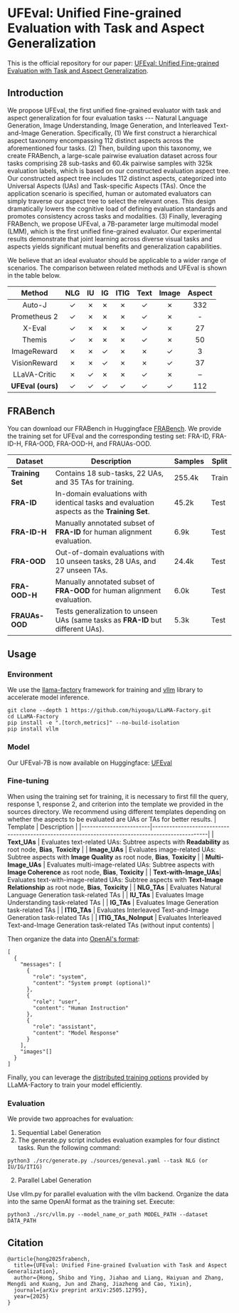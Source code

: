 
# UFEval: Unified Fine-grained Evaluation with Task and Aspect Generalization

This is the official repository for our paper: [UFEval: Unified Fine-grained Evaluation with Task and Aspect Generalization](https://arxiv.org/abs/2505.12795).

## Introduction

We propose UFEval, the first unified fine-grained evaluator with task and aspect generalization for four evaluation tasks --- Natural Language Generation, Image Understanding, Image Generation, and Interleaved Text-and-Image Generation. Specifically, (1) We first construct a hierarchical aspect taxonomy encompassing 112 distinct aspects across the aforementioned four tasks. (2) Then, building upon this taxonomy, we create FRABench, a large-scale pairwise evaluation dataset across four tasks comprising 28 sub-tasks and 60.4k pairwise samples with 325k evaluation labels, which is based on our constructed evaluation aspect tree. Our constructed aspect tree includes 112 distinct aspects, categorized into Universal Aspects (UAs) and Task-specific Aspects (TAs). Once the application scenario is specified, human or automated evaluators can simply traverse our aspect tree to select the relevant ones. This design dramatically lowers the cognitive load of defining evaluation standards and promotes consistency across tasks and modalities. (3) Finally, leveraging FRABench, we propose UFEval, a 7B-parameter large multimodal model (LMM), which is the first unified fine-grained evaluator. Our experimental results demonstrate that joint learning across diverse visual tasks and aspects yields significant mutual benefits and generalization capabilities. 

We believe that an ideal evaluator should be applicable to a wider range of scenarios. The comparison between related methods and UFEval is shown in the table below.


| Method           | NLG | IU | IG | ITIG | Text | Image | Aspect | 
|:----------------:|:---:|:--:|:--:|:----:|:----:|:-----:|:------:|
| Auto-J           | ✓   | ✗  | ✗  | ✗    | ✓    | ✗     | 332    | 
| Prometheus 2     | ✓   | ✗  | ✗  | ✗    | ✓    | ✗     | -      | 
| X-Eval           | ✓   | ✗  | ✗  | ✗    | ✓    | ✗     | 27     | 
| Themis           | ✓   | ✗  | ✗  | ✗    | ✓    | ✗     | 50     | 
| ImageReward      | ✗   | ✗  | ✓  | ✗    | ✗    | ✓     | 3      | 
| VisionReward     | ✗   | ✗  | ✓  | ✗    | ✗    | ✓     | 37     | 
| LLaVA-Critic     | ✗   | ✓  | ✗  | ✗    | ✓    | ✗     | –      | 
| **UFEval (ours)** | ✓  | ✓  | ✓  | ✓    | ✓    | ✓     | 112    | 

## FRABench
You can download our FRABench in Huggingface [FRABench](https://huggingface.co/datasets/SPUH/FRABench). We provide the training set for UFEval and the corresponding testing set: FRA-ID, FRA-ID-H, FRA-OOD, FRA-OOD-H, and FRAUAs-OOD.

| Dataset         | Description                                                                                  | Samples  | Split   |
|-----------------|----------------------------------------------------------------------------------------------|----------|---------|
| **Training Set** | Contains 18 sub-tasks, 22 UAs, and 35 TAs for training.  | 255.4k   | Train   |
| **FRA-ID**      | In-domain evaluations with identical tasks and evaluation aspects as the **Training Set**.           | 45.2k    | Test    |
| **FRA-ID-H**    | Manually annotated subset of **FRA-ID** for human alignment evaluation.                      | 6.9k     | Test    |
| **FRA-OOD**     | Out-of-domain evaluations with 10 unseen tasks, 28 UAs, and 27 unseen TAs.                      | 24.4k    | Test    |
| **FRA-OOD-H**   | Manually annotated subset of **FRA-OOD** for human alignment evaluation.                        | 6.0k     | Test    |
| **FRAUAs-OOD**  | Tests generalization to unseen UAs (same tasks as **FRA-ID** but different UAs). | 5.3k     | Test    |

## Usage

### Environment
We use the [llama-factory](https://github.com/hiyouga/LLaMA-Factory) framework for training and [vllm](https://github.com/vllm-project/vllm) library to accelerate model inference.

```
git clone --depth 1 https://github.com/hiyouga/LLaMA-Factory.git
cd LLaMA-Factory
pip install -e ".[torch,metrics]" --no-build-isolation
pip install vllm
```

### Model
Our UFEval-7B is now available on Huggingface: [UFEval](https://huggingface.co/SPUH/UFEval)

### Fine-tuning

When using the training set for training, it is necessary to first fill the query, response 1, response 2, and criterion into the template we provided in the sources directory. We recommend using different templates depending on whether the aspects to be evaluated are UAs or TAs for better results.
| Template               | Description                                                                                     |
|------------------------|-------------------------------------------------------------------------------------------------|
| **Text_UAs**           | Evaluates text-related UAs: Subtree aspects with **Readability** as root node, **Bias**, **Toxicity**       |
| **Image_UAs**          | Evaluates image-related UAs: Subtree aspects with **Image Quality** as root node, **Bias**, **Toxicity**      |
| **Multi-Image_UAs**    | Evaluates multi-image-related UAs: Subtree aspects with **Image Coherence** as root node, **Bias**, **Toxicity**   |
| **Text-with-Image_UAs**| Evaluates text-with-image-related UAs: Subtree aspects with **Text-Image Relationship** as root node, **Bias**, **Toxicity**   |
| **NLG_TAs**            | Evaluates Natural Language Generation task-related TAs                                          |
| **IU_TAs**             | Evaluates Image Understanding task-related TAs                                                  |
| **IG_TAs**             | Evaluates Image Generation task-related TAs                                                     |
| **ITIG_TAs**           | Evaluates Interleaved Text-and-Image Generation task-related TAs                                |
| **ITIG_TAs_NoInput**   | Evaluates Interleaved Text-and-Image Generation task-related TAs (without input contents)       |

Then organize the data into [OpenAI's format](https://llamafactory.readthedocs.io/en/latest/getting_started/data_preparation.html):
```
[
  {
    "messages": [
      {
        "role": "system",
        "content": "System prompt (optional)"
      },
      {
        "role": "user",
        "content": "Human Instruction"
      },
      {
        "role": "assistant",
        "content": "Model Response"
      }
    ],
    "images"[]
  }
]
```

Finally, you can leverage the [distributed training options](https://llamafactory.readthedocs.io/en/latest/advanced/distributed.html) provided by LLaMA-Factory to train your model efficiently.

### Evaluation

We provide two approaches for evaluation:

1. Sequential Label Generation
2. The generate.py script includes evaluation examples for four distinct tasks. Run the following command:
```
python3 ./src/generate.py ./sources/geneval.yaml --task NLG (or IU/IG/ITIG)
```

2. Parallel Label Generation 

Use vllm.py for parallel evaluation with the vllm backend. Organize the data into the same OpenAI format as the training set. Execute:
```
python3 ./src/vllm.py --model_name_or_path MODEL_PATH --dataset DATA_PATH
```

## Citation
```
@article{hong2025frabench,
  title={UFEval: Unified Fine-grained Evaluation with Task and Aspect Generalization},
  author={Hong, Shibo and Ying, Jiahao and Liang, Haiyuan and Zhang, Mengdi and Kuang, Jun and Zhang, Jiazheng and Cao, Yixin},
  journal={arXiv preprint arXiv:2505.12795},
  year={2025}
}
```
